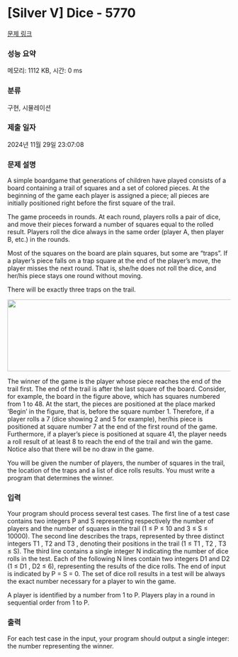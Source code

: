 # [Silver V] Dice - 5770 

[문제 링크](https://www.acmicpc.net/problem/5770) 

### 성능 요약

메모리: 1112 KB, 시간: 0 ms

### 분류

구현, 시뮬레이션

### 제출 일자

2024년 11월 29일 23:07:08

### 문제 설명

<p>A simple boardgame that generations of children have played consists of a board containing a trail of squares and a set of colored pieces. At the beginning of the game each player is assigned a piece; all pieces are initially positioned right before the first square of the trail.</p>

<p>The game proceeds in rounds. At each round, players rolls a pair of dice, and move their pieces forward a number of squares equal to the rolled result. Players roll the dice always in the same order (player A, then player B, etc.) in the rounds.</p>

<p>Most of the squares on the board are plain squares, but some are “traps”. If a player’s piece falls on a trap square at the end of the player’s move, the player misses the next round. That is, she/he does not roll the dice, and her/his piece stays one round without moving.</p>

<p>There will be exactly three traps on the trail.</p>

<p style="text-align: center;"><img alt="" src="https://onlinejudgeimages.s3-ap-northeast-1.amazonaws.com/problem/5770/1.png" style="height:162px; width:584px"></p>

<p>The winner of the game is the player whose piece reaches the end of the trail first. The end of the trail is after the last square of the board. Consider, for example, the board in the figure above, which has squares numbered from 1 to 48. At the start, the pieces are positioned at the place marked ‘Begin’ in the figure, that is, before the square number 1. Therefore, if a player rolls a 7 (dice showing 2 and 5 for example), her/his piece is positioned at square number 7 at the end of the first round of the game. Furthermore, if a player’s piece is positioned at square 41, the player needs a roll result of at least 8 to reach the end of the trail and win the game. Notice also that there will be no draw in the game.</p>

<p>You will be given the number of players, the number of squares in the trail, the location of the traps and a list of dice rolls results. You must write a program that determines the winner.</p>

### 입력 

 <p>Your program should process several test cases. The first line of a test case contains two integers P and S representing respectively the number of players and the number of squares in the trail (1 ≤ P ≤ 10 and 3 ≤ S ≤ 10000). The second line describes the traps, represented by three distinct integers T1 , T2 and T3 , denoting their positions in the trail (1 ≤ T1 , T2 , T3 ≤ S). The third line contains a single integer N indicating the number of dice rolls in the test. Each of the following N lines contain two integers D1 and D2 (1 ≤ D1 , D2 ≤ 6), representing the results of the dice rolls. The end of input is indicated by P = S = 0. The set of dice roll results in a test will be always the exact number necessary for a player to win the game.</p>

<p>A player is identified by a number from 1 to P. Players play in a round in sequential order from 1 to P.</p>

### 출력 

 <p>For each test case in the input, your program should output a single integer: the number representing the winner.</p>

